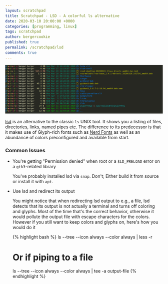 ```yaml
---
layout: scratchpad
title: Scratchpad - LSD - A colorful ls alternative
date: 2020-03-10 20:00:00 +0000
categories: [programming, linux]
tags: scratchpad
author: bergercookie
published: true
permalink: /scratchpad/lsd
comments: true
---
```


![lsd demo](/images/lsd-demo.png)

[lsd](https://github.com/Peltoche/lsd) is an alternative to the classic ``ls`` UNIX tool. It shows you a listing of
files, directories, links, named pipes etc. The difference to its predecessor is
that it makes use of Glyph-rich fonts such as [Nerd
Fonts](https://github.com/ryanoasis/nerd-fonts) as well as an abundance of
colors preconfigured and available from start.

### Common Issues

* You're getting "Permission denied" when root or a ``$LD_PRELOAD`` error on a
  ``gtk3``-related library

  You've probably installed lsd via ``snap``. Don't; Either build it from source or
  install it with `apt`.

* Use lsd and redirect its output

    You might notice that when redirecting lsd output to e.g., a file, lsd
    detects that its output is not actually a terminal and turns off coloring
    and glyphs. Most of the time that's the correct behavior, otherwise it would
    pollute the output file with escape characters for the colors. However if
    you still want to keep colors and glyphs on, here's how you would do it

    {% highlight bash %}
    ls --tree --icon always --color always | less -r
    # Or if piping to a file
    ls --tree --icon always --color always | tee -a output-file
    {% endhighlight %}
